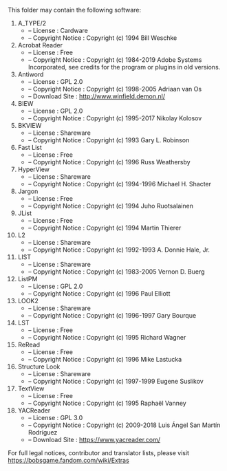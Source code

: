 ﻿This folder may contain the following software:

1. A_TYPE/2
   - – License : Cardware
   - – Copyright Notice : Copyright (c) 1994 Bill Weschke
2. Acrobat Reader
   - – License : Free
   - – Copyright Notice : Copyright (c) 1984-2019 Adobe Systems Incorporated, see credits for the program or plugins in old versions.
3. Antiword
   - – License : GPL 2.0
   - – Copyright Notice : Copyright (c) 1998-2005 Adriaan van Os
   - – Download Site : http://www.winfield.demon.nl/
4. BIEW
   - – License : GPL 2.0
   - – Copyright Notice : Copyright (c) 1995-2017 Nikolay Kolosov
5. BKVIEW
   - – License : Shareware
   - – Copyright Notice : Copyright (c) 1993 Gary L. Robinson
6. Fast List
   - – License : Free
   - – Copyright Notice : Copyright (c) 1996 Russ Weathersby
7. HyperView
   - – License : Shareware
   - – Copyright Notice : Copyright (c) 1994-1996 Michael H. Shacter
8. Jargon
   - – License : Free
   - – Copyright Notice : Copyright (c) 1994 Juho Ruotsalainen
9. JList
   - – License : Free
   - – Copyright Notice : Copyright (c) 1994 Martin Thierer
10. L2
    - – License : Shareware
    - – Copyright Notice : Copyright (c) 1992-1993 A. Donnie Hale, Jr.
11. LIST
    - – License : Shareware
    - – Copyright Notice : Copyright (c) 1983-2005 Vernon D. Buerg
12. ListPM
    - – License : GPL 2.0
    - – Copyright Notice : Copyright (c) 1996 Paul Elliott
13. LOOK2
    - – License : Shareware
    - – Copyright Notice : Copyright (c) 1996-1997 Gary Bourque
14. LST
    - – License : Free
    - – Copyright Notice : Copyright (c) 1995 Richard Wagner
15. ReRead
    - – License : Free
    - – Copyright Notice : Copyright (c) 1996 Mike Lastucka
16. Structure Look
    - – License : Shareware
    - – Copyright Notice : Copyright (c) 1997-1999 Eugene Suslikov
17. TextView
    - – License : Free
    - – Copyright Notice : Copyright (c) 1995 Raphaël Vanney
18. YACReader
    - – License : GPL 3.0
    - – Copyright Notice : Copyright (c) 2009-2018 Luis Ángel San Martín Rodríguez
    - – Download Site : https://www.yacreader.com/

For full legal notices, contributor and translator lists, please visit https://bobsgame.fandom.com/wiki/Extras